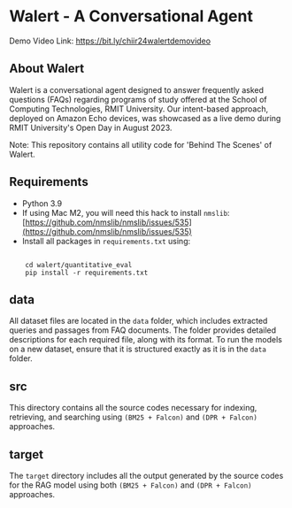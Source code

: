 # Walert - A Conversational Agent
Demo Video Link: https://bit.ly/chiir24walertdemovideo

## About Walert
Walert is a conversational agent designed to answer frequently asked questions (FAQs) regarding programs of study offered at the School of Computing Technologies, RMIT University. Our intent-based approach, deployed on Amazon Echo devices, was showcased as a live demo during RMIT University's Open Day in August 2023.


Note: This repository contains all utility code for 'Behind The Scenes' of Walert.


## Requirements
- Python 3.9
- If using Mac M2, you will need this hack to install `nmslib`: [https://github.com/nmslib/nmslib/issues/535](https://github.com/nmslib/nmslib/issues/535)
- Install all packages in `requirements.txt` using:
```

	cd walert/quantitative_eval
	pip install -r requirements.txt
```



## data 
All dataset files are located in the `data` folder, which includes extracted queries and passages from FAQ documents. The folder provides detailed descriptions for each required file, along with its format. To run the models on a new dataset, ensure that it is structured exactly as it is in the `data` folder.

## src
This directory contains all the source codes necessary for indexing, retrieving, and searching using `(BM25 + Falcon)` and `(DPR + Falcon)` approaches.

## target
The `target` directory includes all the output generated by the source codes for the RAG  model using both `(BM25 + Falcon)` and `(DPR + Falcon)` approaches.



